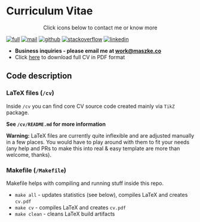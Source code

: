 # Curriculum Vitae

<p align=center>
  Click icons below to contact me or know more
</p>

[![full](https://img.shields.io/badge/-FULL&nbsp;CV&nbsp;+&nbsp;DOWNLOAD-43a047?style=for-the-badge)](https://raw.githubusercontent.com/szymonmaszke/CV/master/cv.pdf)
[![mail](https://img.shields.io/badge/-MAIL&nbsp;ME-DB4437?style=for-the-badge)](mailto:work@maszke.co)
[![github](https://img.shields.io/badge/-GITHUB-333333?style=for-the-badge)](https://github.com/szymonmaszke)
[![stackoverflow](https://img.shields.io/badge/-STACKOVERFLOW-F48024?style=for-the-badge)](https://stackoverflow.com/users/10886420/szymon-maszke?tab=profile)
[![linkedin](https://img.shields.io/badge/-LINKEDIN-0072b1?style=for-the-badge)](https://www.linkedin.com/in/szymonmaszke/)

- __Business inquiries - please email me at [work@maszke.co](mailto:work@maszke.co)__
- Click [here](https://raw.githubusercontent.com/szymonmaszke/CV/master/cv.pdf) to download full CV in PDF format

## Code description

### LaTeX files (`/cv`)

Inside `/cv` you can find core CV source code created mainly via `TikZ` package.

__See `/cv/README.md` for more information__

__Warning:__ LaTeX files are currently quite inflexible and are adjusted manually in
a few places. You would have to play around with them to fit your needs (any help and PRs
to make this into real & easy template are more than welcome, thanks).

### Makefile (`/Makefile`)

Makefile helps with compiling and running stuff inside this repo.
- `make all` - updates statistics (see below), compiles LaTeX and creates `cv.pdf`
- `make cv` - compiles LaTeX and creates `cv.pdf`
- `make clean` - cleans LaTeX build artifacts
